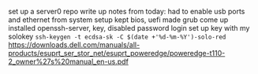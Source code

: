 set up a server0 repo
write up notes from today:
had to enable usb ports and ethernet from system setup
kept bios, uefi made grub come up
installed openssh-server, key, disabled password login
set up key with my solokey `ssh-keygen -t ecdsa-sk -C $(date +'%d-%m-%Y')-solo-red`
https://downloads.dell.com/manuals/all-products/esuprt_ser_stor_net/esuprt_poweredge/poweredge-t110-2_owner%27s%20manual_en-us.pdf

